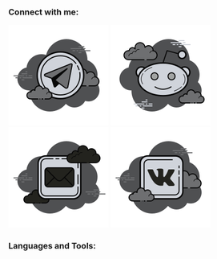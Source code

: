 ### Connect with me:

[![website](./icon/TG.svg)](https://t.me/name_Chell)
[![website](./icon/REDIT.svg)](https://www.reddit.com/user/Adventurous_Alarm_46)
[![website](./icon/MAIL.svg)](https://e.mail.ru/cgi-bin/sentmsg?To=stepan110604@mail.ru&from=otvet)
[![website](./icon/VK.svg)](https://vk.com/name_chell)

### Languages and Tools:
